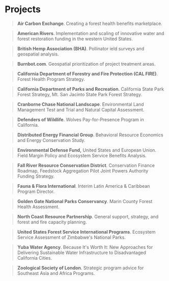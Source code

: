 # Projects

> **Air Carbon Exchange**. Creating a forest health benefits marketplace.  
  
> **American Rivers**. Implementation and scaling of innovative water and forest restoration funding in the western United States.  
  
> **British Hemp Association (BHA)**. Pollinator ield surveys and geospatial analysis.  
  
> **Burnbot.com**. Geospatial prioritization of project treatment areas.  
  
> **California Department of Forestry and Fire Protection (CAL FIRE)**. Forest Health Program Strategy.  
  
> **California Department of Parks and Recreation**. California State Park Forest Strategy, Mt. San Jacinto State Park Forest Strategy.  
  
> **Cranborne Chase National Landscape**. Environmental Land Management Test and Trial and Natural Capital Assessment.  
  
> **Defenders of Wildlife**. Wolves Pay-for-Presence Program in California.  
  
> **Distributed Energy Financial Group**. Behavioral Resource Economics and Energy Conservation Study.  
  
> **Environmental Defense Fund,** United States and European Union. Field Margin Policy and Ecosystem Service Benefits Analysis.  
  
> **Fall River Resource Conservation District**. Conservation Finance Roadmap, Feedstock Aggregation Pilot Joint Powers Authority Funding Strategy.  
  
> **Fauna & Flora International**. Interim Latin America & Caribbean Program Director.  
  
> **Golden Gate National Parks Conservancy**. Marin County Forest Health Assessment.  
  
> **North Coast Resource Partnership**. General support, strategy, and forest and fire capacity planning.  
  
> **United States Forest Service International Programs**. Ecosystem Service Assessment of Zimbabwe's National Parks.  
  
> **Yuba Water Agency**. Because It's Worth It: New Approaches for Delivering Sustainable Water Infrastructure to Disadvantaged California Cities.  
  
> **Zoological Society of London**. Strategic program advice for Southeast Asia and Africa Programs.